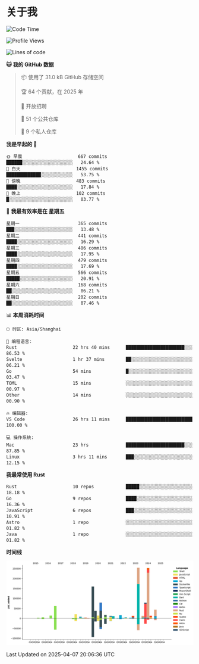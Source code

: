 # 关于我

<!--START_SECTION:waka-->
![Code Time](http://img.shields.io/badge/Code%20Time-3%2C638%20hrs%2012%20mins-blue)

![Profile Views](http://img.shields.io/badge/%E4%B8%AA%E4%BA%BA%E8%B5%84%E6%96%99%E8%A7%82%E7%9C%8B%E6%AC%A1%E6%95%B0-0-blue)

![Lines of code](https://img.shields.io/badge/%E4%BB%8E%E3%80%8CHello%20World%E3%80%8D%E8%B5%B7%E6%88%91%E5%B7%B2%E7%BB%8F%E5%86%99%E4%BA%86-1.1%20million%20%E8%A1%8C%E4%BB%A3%E7%A0%81-blue)

**🐱 我的 GitHub 数据** 

> 📦  使用了 31.0 kB GitHub 存储空间 
 > 
> 🏆 64 个贡献，在 2025 年
 > 
> 💼 开放招聘
 > 
> 📜 51 个公共仓库 
 > 
> 🔑 9 个私人仓库 
 > 
**我是早起的 🐤** 

```text
🌞 早晨                     667 commits         ██████░░░░░░░░░░░░░░░░░░░   24.64 % 
🌆 白天                     1455 commits        █████████████░░░░░░░░░░░░   53.75 % 
🌃 傍晚                     483 commits         ████░░░░░░░░░░░░░░░░░░░░░   17.84 % 
🌙 晚上                     102 commits         █░░░░░░░░░░░░░░░░░░░░░░░░   03.77 % 
```
📅 **我最有效率是在 星期五** 

```text
星期一                      365 commits         ███░░░░░░░░░░░░░░░░░░░░░░   13.48 % 
星期二                      441 commits         ████░░░░░░░░░░░░░░░░░░░░░   16.29 % 
星期三                      486 commits         ████░░░░░░░░░░░░░░░░░░░░░   17.95 % 
星期四                      479 commits         ████░░░░░░░░░░░░░░░░░░░░░   17.69 % 
星期五                      566 commits         █████░░░░░░░░░░░░░░░░░░░░   20.91 % 
星期六                      168 commits         ██░░░░░░░░░░░░░░░░░░░░░░░   06.21 % 
星期日                      202 commits         ██░░░░░░░░░░░░░░░░░░░░░░░   07.46 % 
```


📊 **本周消耗时间** 

```text
🕑︎ 时区: Asia/Shanghai

💬 编程语言: 
Rust                     22 hrs 40 mins      ██████████████████████░░░   86.53 % 
Svelte                   1 hr 37 mins        ██░░░░░░░░░░░░░░░░░░░░░░░   06.21 % 
Go                       54 mins             █░░░░░░░░░░░░░░░░░░░░░░░░   03.47 % 
TOML                     15 mins             ░░░░░░░░░░░░░░░░░░░░░░░░░   00.97 % 
Other                    14 mins             ░░░░░░░░░░░░░░░░░░░░░░░░░   00.90 % 

🔥 编辑器: 
VS Code                  26 hrs 11 mins      █████████████████████████   100.00 % 

💻 操作系统: 
Mac                      23 hrs              ██████████████████████░░░   87.85 % 
Linux                    3 hrs 11 mins       ███░░░░░░░░░░░░░░░░░░░░░░   12.15 % 
```

**我最常使用 Rust** 

```text
Rust                     10 repos            █████░░░░░░░░░░░░░░░░░░░░   18.18 % 
Go                       9 repos             ████░░░░░░░░░░░░░░░░░░░░░   16.36 % 
JavaScript               6 repos             ███░░░░░░░░░░░░░░░░░░░░░░   10.91 % 
Astro                    1 repo              ░░░░░░░░░░░░░░░░░░░░░░░░░   01.82 % 
Java                     1 repo              ░░░░░░░░░░░░░░░░░░░░░░░░░   01.82 % 
```



**时间线**

![Lines of Code chart](https://raw.githubusercontent.com/catusax/catusax/master/assets/bar_graph.png)


 Last Updated on 2025-04-07 20:06:36 UTC
<!--END_SECTION:waka-->
